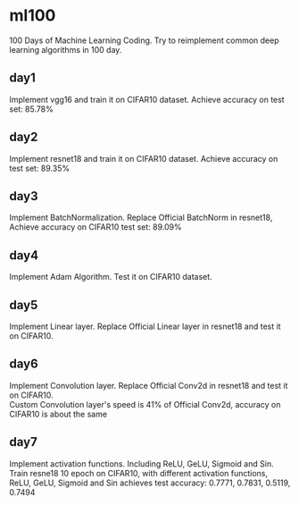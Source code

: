# ml100
100 Days of Machine Learning Coding. Try to reimplement common deep learning algorithms in 100 day.

## day1
Implement vgg16 and train it on CIFAR10 dataset. Achieve accuracy on test set: 85.78%

## day2
Implement resnet18 and train it on CIFAR10 dataset. Achieve accuracy on test set: 89.35%

## day3
Implement BatchNormalization. Replace Official BatchNorm in resnet18, Achieve accuracy on CIFAR10 test set: 89.09%

## day4
Implement Adam Algorithm. Test it on CIFAR10 dataset.

## day5
Implement Linear layer. Replace Official Linear layer in resnet18 and test it on CIFAR10.

## day6
Implement Convolution layer. Replace Official Conv2d in resnet18 and test it on CIFAR10. <br> Custom Convolution layer's speed is 41% of Official Conv2d, accuracy on CIFAR10 is about the same

## day7
Implement activation functions. Including ReLU, GeLU, Sigmoid and Sin. <br> Train resne18 10 epoch on CIFAR10, with different activation functions, ReLU, GeLU, Sigmoid and Sin achieves test accuracy: 0.7771, 0.7831, 0.5119, 0.7494